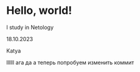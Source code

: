 # Hello, world!

I study in Netology

18.10.2023

Katya

llllll
ага да
а теперь попробуем изменить коммит